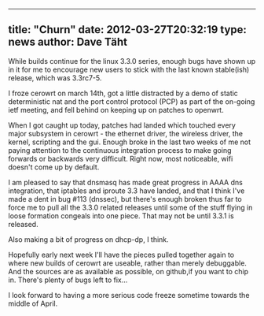 
---
title: "Churn"
date: 2012-03-27T20:32:19
type: news
author: Dave Täht
---
While builds continue for the linux 3.3.0 series, enough bugs have shown
up in it for me to encourage new users to stick with the last known
stable(ish) release, which was 3.3rc7-5.

I froze cerowrt on march 14th, got a little distracted by a demo of
static deterministic nat and the port control protocol (PCP) as part of
the on-going ietf meeting, and fell behind on keeping up on patches to
openwrt.

When I got caught up today, patches had landed which touched every major
subsystem in cerowrt - the ethernet driver, the wireless driver, the
kernel, scripting and the gui. Enough broke in the last two weeks of me
not paying attention to the continuous integration process to make going
forwards or backwards very difficult. Right now, most noticeable, wifi
doesn't come up by default.

I am pleased to say that dnsmasq has made great progress in AAAA dns
integration, that iptables and iproute 3.3 have landed, and that I think
I've made a dent in bug \#113 (dnssec), but there's enough broken thus
far to force me to pull all the 3.3.0 related releases until some of the
stuff flying in loose formation congeals into one piece. That may not be
until 3.3.1 is released.

Also making a bit of progress on dhcp-dp, I think.

Hopefully early next week I'll have the pieces pulled together again to
where new builds of cerowrt are useable, rather than merely debuggable.
And the sources are as available as possible, on github,if you want to
chip in. There's plenty of bugs left to fix...

I look forward to having a more serious code freeze sometime towards the
middle of April.
